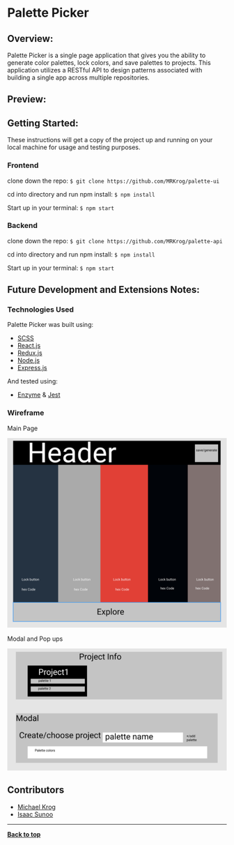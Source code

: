 # Palette Picker

## Overview:
Palette Picker is a single page application that gives you the ability to generate color palettes, lock colors, and save palettes to projects. This application utilizes a RESTful API to design patterns associated with building a single app across multiple repositories.

## Preview:

## Getting Started:

These instructions will get a copy of the project up and running on your local machine for usage and testing purposes.

### Frontend
clone down the repo: ```$ git clone https://github.com/MRKrog/palette-ui```

cd into directory and run npm install: ```$ npm install```

Start up in your terminal: ```$ npm start ```

### Backend
clone down the repo: ```$ git clone https://github.com/MRKrog/palette-api```

cd into directory and run npm install: ``` $ npm install ```

Start up in your terminal: ``` $ npm start ```

## Future Development and Extensions Notes:


### Technologies Used
Palette Picker was built using:
- [SCSS](https://sass-lang.com/)
- [React.js](https://reactjs.org/)
- [Redux.js](https://redux.js.org/)
- [Node.js](https://nodejs.org/en/)
- [Express.js](https://expressjs.com/)

And tested using:
- [Enzyme](https://airbnb.io/enzyme/) & [Jest](https://airbnb.io/enzyme/docs/guides/jest.html)

### Wireframe
Main Page

![Image of Main Wireframes](src/images/palette-picker-wireframe.png)

Modal and Pop ups

![Modal and pop up images](src/images/palette-pick-wireframe.png)
## Contributors
- [Michael Krog](https://github.com/MRKrog)
- [Isaac Sunoo](https://github.com/IsaacSunoo)

---
**[Back to top](https://github.com/MRKrog/palette-ui/blob/master/README.md#palette-ui)**
